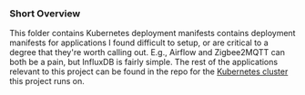 ### Short Overview

This folder contains Kubernetes deployment manifests contains deployment manifests for applications I found difficult to setup, or are critical to a degree that they're worth calling out. E.g., Airflow and Zigbee2MQTT can both be a pain, but InfluxDB is fairly simple. The rest of the applications relevant to this project can be found in the repo for the [Kubernetes cluster](https://github.com/MarkhamLee/kubernetes-k3s-data-and-IoT-platform/tree/main/deployment_files/application_install_files) this project runs on.

